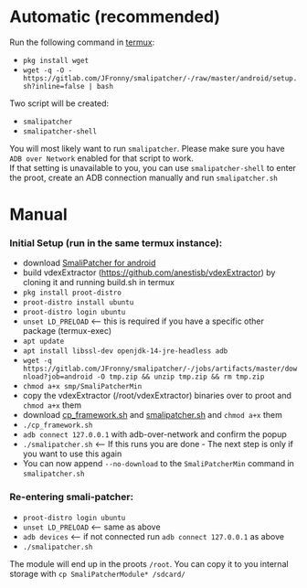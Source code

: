 # Automatic (recommended)
Run the following command in [termux](https://termux.com/):
- `pkg install wget`
- `wget -q -O - https://gitlab.com/JFronny/smalipatcher/-/raw/master/android/setup.sh?inline=false | bash`

Two script will be created:
- `smalipatcher`
- `smalipatcher-shell`

You will most likely want to run `smalipatcher`. Please make sure you have `ADB over Network` enabled for that script to work.\
If that setting is unavailable to you, you can use `smalipatcher-shell` to enter the proot, create an ADB connection manually and run `smalipatcher.sh`


# Manual
### Initial Setup (run in the same termux instance):
- download [SmaliPatcher for android](https://gitlab.com/JFronny/smalipatcher/-/jobs/artifacts/master/download?job=android)
- build vdexExtractor (https://github.com/anestisb/vdexExtractor) by cloning it and running build.sh in termux
- `pkg install proot-distro`
- `proot-distro install ubuntu`
- `proot-distro login ubuntu`
- `unset LD_PRELOAD` <-- this is required if you have a specific other package (termux-exec)
- `apt update`
- `apt install libssl-dev openjdk-14-jre-headless adb`
- `wget -q https://gitlab.com/JFronny/smalipatcher/-/jobs/artifacts/master/download?job=android -O tmp.zip && unzip tmp.zip && rm tmp.zip`
- `chmod a+x smp/SmaliPatcherMin`
- copy the vdexExtractor (/root/vdexExtractor) binaries over to proot and `chmod a+x` them
- download [cp_framework.sh](https://gitlab.com/JFronny/smalipatcher/-/raw/master/android/cp_framework.sh?inline=false) and [smalipatcher.sh](https://gitlab.com/JFronny/smalipatcher/-/raw/master/android/smalipatcher.sh?inline=false) and `chmod a+x` them
- `./cp_framework.sh`
- `adb connect 127.0.0.1` with adb-over-network and confirm the popup
- `./smalipatcher.sh` <-- If this runs you are done - The next step is only if you want to use this again
- You can now append `--no-download` to the `SmaliPatcherMin` command in `smalipatcher.sh`

### Re-entering smali-patcher:
- `proot-distro login ubuntu`
- `unset LD_PRELOAD` <-- same as above
- `adb devices` <-- if not connected run `adb connect 127.0.0.1` as above
- `./smalipatcher.sh`

The module will end up in the proots `/root`. You can copy it to you internal storage with `cp SmaliPatcherModule* /sdcard/`